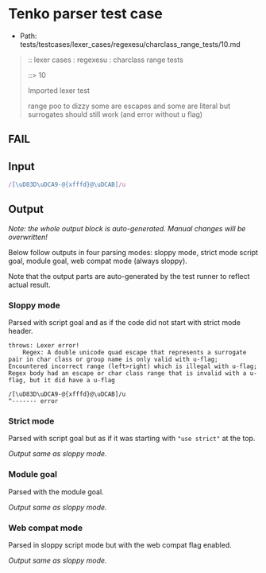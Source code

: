 # Tenko parser test case

- Path: tests/testcases/lexer_cases/regexesu/charclass_range_tests/10.md

> :: lexer cases : regexesu : charclass range tests
>
> ::> 10
>
> Imported lexer test
>
> range poo to dizzy some are escapes and some are literal but surrogates should still work (and error without u flag)

## FAIL

## Input

`````js
/[\uD83D\uDCA9-@{xfffd}@\uDCAB]/u
`````

## Output

_Note: the whole output block is auto-generated. Manual changes will be overwritten!_

Below follow outputs in four parsing modes: sloppy mode, strict mode script goal, module goal, web compat mode (always sloppy).

Note that the output parts are auto-generated by the test runner to reflect actual result.

### Sloppy mode

Parsed with script goal and as if the code did not start with strict mode header.

`````
throws: Lexer error!
    Regex: A double unicode quad escape that represents a surrogate pair in char class or group name is only valid with u-flag; Encountered incorrect range (left>right) which is illegal with u-flag; Regex body had an escape or char class range that is invalid with a u-flag, but it did have a u-flag

/[\uD83D\uDCA9-@{xfffd}@\uDCAB]/u
^------- error
`````

### Strict mode

Parsed with script goal but as if it was starting with `"use strict"` at the top.

_Output same as sloppy mode._

### Module goal

Parsed with the module goal.

_Output same as sloppy mode._

### Web compat mode

Parsed in sloppy script mode but with the web compat flag enabled.

_Output same as sloppy mode._
